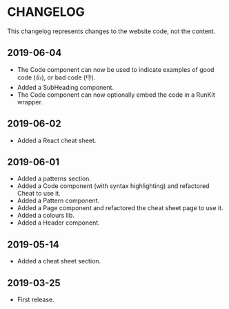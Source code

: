 # CHANGELOG

This changelog represents changes to the website code, not the content.

## 2019-06-04

- The Code component can now be used to indicate examples of good code (👍), or bad code (👎).
- Added a SubHeading component.
- The Code component can now optionally embed the code in a RunKit wrapper.

## 2019-06-02

- Added a React cheat sheet.

## 2019-06-01

- Added a patterns section.
- Added a Code component (with syntax highlighting) and refactored Cheat to use it.
- Added a Pattern component.
- Added a Page component and refactored the cheat sheet page to use it.
- Added a colours lib.
- Added a Header component.

## 2019-05-14

- Added a cheat sheet section.

## 2019-03-25

- First release.